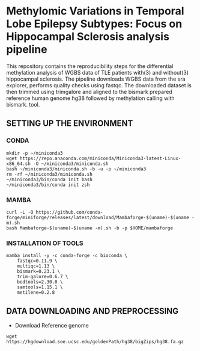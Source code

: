 # Methylomic Variations in Temporal Lobe Epilepsy Subtypes: Focus on Hippocampal Sclerosis analysis pipeline

This repository contains the reproducibility steps for the differential methylation analysis of WGBS data of TLE patients with(3) and without(3) hippocampal sclerosis. The pipeline downloads WGBS 
data from the sra explorer, performs quality checks using fastqc. The downloaded dataset is then trimmed using trimgalore and aligned to the bismark prepared reference human genome hg38 followed 
by methylation calling with bismark. 
tool.
 
## SETTING UP THE ENVIRONMENT

### CONDA

```
mkdir -p ~/miniconda3
wget https://repo.anaconda.com/miniconda/Miniconda3-latest-Linux-x86_64.sh -O ~/miniconda3/miniconda.sh
bash ~/miniconda3/miniconda.sh -b -u -p ~/miniconda3
rm -rf ~/miniconda3/miniconda.sh
~/miniconda3/bin/conda init bash
~/miniconda3/bin/conda init zsh
```

### MAMBA

```
curl -L -O https://github.com/conda-forge/miniforge/releases/latest/download/Mambaforge-$(uname)-$(uname -m).sh
bash Mambaforge-$(uname)-$(uname -m).sh -b -p $HOME/mambaforge
```

### INSTALLATION OF TOOLS

```
mamba install -y -c conda-forge -c bioconda \
    fastqc=0.11.9 \
    multiqc=1.13 \
    bismark=0.23.1 \
    trim-galore=0.6.7 \
    bedtools=2.30.0 \
    samtools=1.15.1 \
    metilene=0.2.8
```

## DATA DOWNLOADING AND PREPROCESSING

- Download Reference genome

```
wget https://hgdownload.soe.ucsc.edu/goldenPath/hg38/bigZips/hg38.fa.gz
```   
